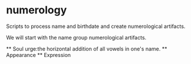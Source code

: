 # numerology
Scripts to process name and birthdate and create numerological artifacts.

We will start with the name group numerological artifacts.

** Soul urge:the horizontal addition of all vowels in one's name.
** Appearance
** Expression